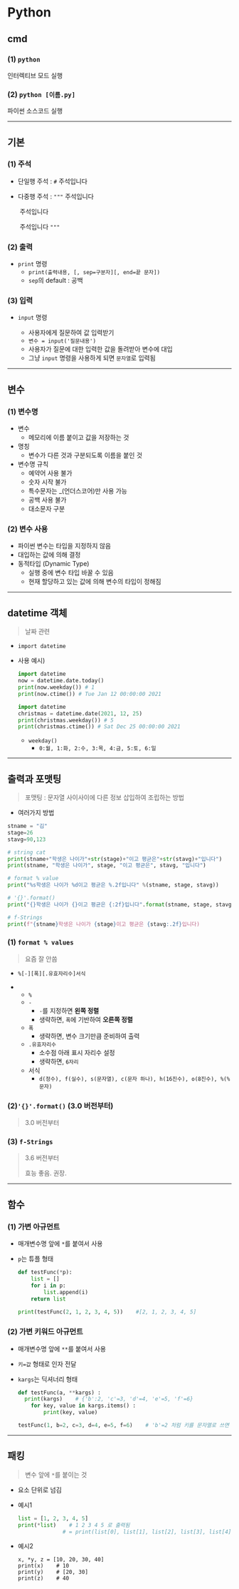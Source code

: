 # Python

## cmd

### (1) `python` 

인터렉티브 모드 실행



### (2) `python [이름.py]`

파이썬 소스코드 실행



---



## 기본

### (1) 주석 

* 단일행 주석 : `#` 주석입니다

* 다중행 주석 : `"""` 주석입니다

  ​							 주석입니다

  ​							 주석입니다 `"""`



### (2) 출력

* `print` 명령
  * `print(출력내용, [, sep=구분자][, end=끝 문자])`
  * `sep`의 default : 공백



### (3) 입력

* `input` 명령

  * 사용자에게 질문하여 값 입력받기
  *  `변수 = input('질문내용')`
  * 사용자가 질문에 대한 입력한 값을 돌려받아 변수에 대입
  * 그냥 `input` 명령을 사용하게 되면 `문자열`로 입력됨

  

---



## 변수

### (1) 변수명

* 변수
  * 메모리에 이름 붙이고 값을 저장하는 것
* 명칭
  * 변수가 다른 것과 구분되도록 이름을 붙인 것
* 변수명 규칙
  * 예약어 사용 불가
  * 숫자 시작 불가
  * 특수문자는 _(언더스코어)만 사용 가능
  * 공백 사용 불가
  * 대소문자 구분



### (2) 변수 사용

* 파이썬 변수는 타입을 지정하지 않음
* 대입하는 값에 의해 결정
* 동적타입 (Dynamic Type)
  * 실행 중에 변수 타입 바꿀 수 있음
  * 현재 할당하고 있는 값에 의해 변수의 타입이 정해짐



---



## datetime 객체

> 날짜 관련

* `import datetime`

* 사용 예시)

  ```python
  import datetime
  now = datetime.date.today()
  print(now.weekday()) # 1
  print(now.ctime()) # Tue Jan 12 00:00:00 2021
  ```

  ```python
  import datetime
  christmas = datetime.date(2021, 12, 25)
  print(christmas.weekday()) # 5
  print(christmas.ctime()) # Sat Dec 25 00:00:00 2021
  ```

  * `weekday()` 
    * `0:월, 1:화, 2:수, 3:목, 4:금, 5:토, 6:일`



---



## 출력과 포맷팅

>  포맷팅 : 문자열 사이사이에 다른 정보 삽입하여 조립하는 방법

* 여러가지 방법

```python
stname = "김"
stage=26
stavg=90,123

# string cat
print(stname+"학생은 나이가"+str(stage)+"이고 평균은"+str(stavg)+"입니다")
print(stname, "학생은 나이가", stage, "이고 평균은", stavg, "입니다")

# format % value
print("%s학생은 나이가 %d이고 평균은 %.2f입니다" %(stname, stage, stavg))

# '{}'.format()
print("{}학생은 나이가 {}이고 평균은 {:2f}입니다".format(stname, stage, stavg))

# f-Strings
print(f"{stname}학생은 나이가 {stage}이고 평균은 {stavg:.2f}입니다)
```



### (1) `format % values`

> 요즘 잘 안씀

* `%[-][폭][.유효자리수]서식`

* * `%`
  * `-`
    * `-`를 지정하면 **왼쪽 정렬**
    * 생략하면, `폭`에 기반하여 **오른쪽 정렬**
  * `폭`
    * 생략하면, 변수 크기만큼 준비하여 출력
  * `.유효자리수`
    * 소수점 아래 표시 자리수 설정
    * 생략하면, `6자리`
  * 서식
    * `d(정수), f(실수), s(문자열), c(문자 하나), h(16진수), o(8진수), %(% 문자)`



### (2)`'{}'.format()` (3.0 버전부터)

> 3.0 버전부터



### (3) `f-Strings`

> 3.6 버전부터 
>
> 효능 좋음. 권장.



---



## 함수

### (1) 가변 아규먼트

* 매개변수명 앞에 `*`를 붙여서 사용

* `p`는 튜플 형태

  ```python
  def testFunc(*p):
      list = []
      for i in p:
          list.append(i)
      return list
      
  print(testFunc(2, 1, 2, 3, 4, 5))    #[2, 1, 2, 3, 4, 5]
  ```



### (2) 가변 키워드 아규먼트

* 매개변수명 앞에 `**`를 붙여서 사용

* `키=값` 형태로 인자 전달

* `kargs`는 딕셔너리 형태

  ```python
  def testFunc(a, **kargs) :
  	print(kargs)    # {'b':2, 'c'=3, 'd'=4, 'e'=5, 'f'=6}
      for key, value in kargs.items() :
          print(key, value)
  
  testFunc(1, b=2, c=3, d=4, e=5, f=6)    # 'b'=2 처럼 키를 문자열로 쓰면 에러
  ```




---



## 패킹

> 변수 앞에 `*`를 붙이는 것



* 요소 단위로 넘김

* 예시1

  ```python
  list = [1, 2, 3, 4, 5]
  print(*list)    # 1 2 3 4 5 로 출력됨 
  				# = print(list[0], list[1], list[2], list[3], list[4])
  ```

* 예시2

  ```
  x, *y, z = [10, 20, 30, 40]
  print(x)    # 10
  print(y)    # [20, 30]
  print(z)    # 40
  ```

  